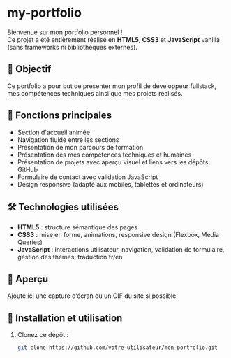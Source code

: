 # my-portfolio

Bienvenue sur mon portfolio personnel !  
Ce projet a été entièrement réalisé en **HTML5**, **CSS3** et **JavaScript** vanilla (sans frameworks ni bibliothèques externes).

## 🎯 Objectif

Ce portfolio a pour but de présenter mon profil de développeur fullstack, mes compétences techniques ainsi que mes projets réalisés.

## 🚀 Fonctions principales

- Section d'accueil animée
- Navigation fluide entre les sections
- Présentation de mon parcours de formation
- Présentation des mes compétences techniques et humaines
- Présentation de projets avec aperçu visuel et liens vers les dépôts GitHub
- Formulaire de contact avec validation JavaScript
- Design responsive (adapté aux mobiles, tablettes et ordinateurs)

## 🛠️ Technologies utilisées

- **HTML5** : structure sémantique des pages
- **CSS3** : mise en forme, animations, responsive design (Flexbox, Media Queries)
- **JavaScript** : interactions utilisateur, navigation, validation de formulaire, gestion des thèmes, traduction fr/en

## 📸 Aperçu

Ajoute ici une capture d’écran ou un GIF du site si possible.

## 🔧 Installation et utilisation

1. Clonez ce dépôt :
   ```bash
   git clone https://github.com/votre-utilisateur/mon-portfolio.git
